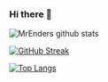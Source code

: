 ### Hi there 👋

![MrEnders github stats](https://github-readme-stats.vercel.app/api?username=MrEnder0)

[![GitHub Streak](https://github-readme-streak-stats.herokuapp.com/?user=MrEnder0)](https://git.io/streak-stats)

[![Top Langs](https://github-readme-stats.vercel.app/api/top-langs/?username=MrEnder0)](https://github.com/MrEnder0/github-readme-stats)
